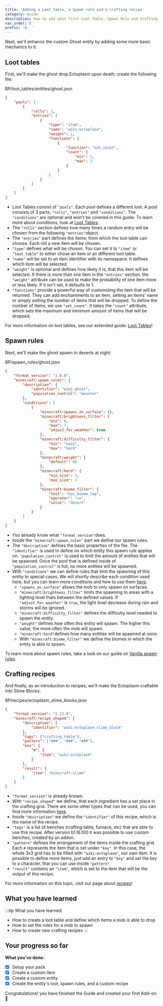 ```yaml
---
title: 'Adding a Loot Table, a Spawn rule and a crafting recipe'
category: Guide
description: How to add your first Loot Table, Spawn Rule and Crafting Recipe
nav_order: 8
prefix: '8. '
---
```


Next, we'll enhance the custom Ghost entity by adding some more basic mechanics to it:

## Loot tables

First, we'll make the ghost drop Ectoplasm upon death: create the following file:

<CodeHeader>BP/loot_tables/entities/ghost.json</CodeHeader>

```json
{
	"pools": [
		{
			"rolls": 1,
			"entries": [
				{
					"type": "item",
					"name": "wiki:ectoplasm",
					"weight": 1,
					"functions": [
						{
							"function": "set_count",
							"count": {
								"min": 1,
								"max": 3
							}
						}
					]
				}
			]
		}
	]
}
```

-   Loot Tables consist of `"pools"`. Each pool defines a different loot. A pool consists of 3 parts, `"rolls"`, `"entries"` and `"conditions"`. The `"conditions"` are optional and won't be covered in this guide. To learn more about conditions, look at [Loot Tables](/loot/loot-tables).
-   The `"rolls"` section defines how many times a random entry will be chosen from the following `"entries"`object.
-   The `"entries"` part defines the items, from which the loot table can choose. Each roll a new item will be chosen.
-   `"type"` defines what will be chosen. You can set it to `"item"` or `"loot_table"` to either chose an item or an different loot table.
-   `"name"` will be set to an item identifier with its namespace. It defines which item will be selected.
-   `"weight"` is optional and defines how likely it is, that this item will be selected. If there is more than one item in the `"entries"` section, the `"weight"` attribute can be used to make the probability of one item more or less likely. If it isn't set, it defaults to 1.
-   `"functions"` provide a powerful way of customizing the item that will be returned. They can add enchantments to an item, setting an items' name or simply setting the number of items that will be dropped. To define the number of items, we use `"set_count"`. It takes the `"count"` attribute, which sets the maximum and minimum amount of items that will be dropped.

For more information on loot tables, see our extended guide: [Loot Tables](/loot/loot-tables)!

## Spawn rules

Next, we'll make the ghost spawn in deserts at night:

<CodeHeader>BP/spawn_rules/ghost.json</CodeHeader>

```json
{
	"format_version": "1.8.0",
	"minecraft:spawn_rules": {
		"description": {
			"identifier": "wiki:ghost",
			"population_control": "monster"
		},
		"conditions": [
			{
				"minecraft:spawns_on_surface": {},
				"minecraft:brightness_filter": {
					"min": 0,
					"max": 7,
					"adjust_for_weather": true
				},
				"minecraft:difficulty_filter": {
					"min": "easy",
					"max": "hard"
				},
				"minecraft:weight": {
					"default": 80
				},
				"minecraft:herd": {
					"min_size": 1,
					"max_size": 3
				},
				"minecraft:biome_filter": {
					"test": "has_biome_tag",
					"operator": "==",
					"value": "desert"
				}
			}
		]
	}
}
```

-   You already know what `"format_version"`does.
-   Inside the `"minecraft:spawn_rules"` part we define our spawn rules.
-   The `"description"` defines the basic properties of the file. The `"identifier"` is used to define on which entity this spawn rule applies on. `"population_control"` is used to limit the amount of entities that will be spawned. Once the pool that is defined inside of `"population_control"` is full, no more entities will be spawned.
-   With `"conditions"` we can define rules that limit the spawning of this entity to special cases. We will shortly describe each condition used here, but you can learn more conditions and how to use them [here](/entities/vanilla-usage-spawn-rules).
    -   `"spawns_on_surface"` allows the mob to only spawn on surfaces.
    -   `"minecraft:brightness_filter"` limits the spawning to areas with a lighting level thats between the defined values. If `"adjust_for_weather"` is `true`, the light level decrease during rain and storms will be ignored.
    -   `"minecraft:difficulty_filter"` defines the difficulty level needed to spawn the entity.
    -   `"weight"` defines how often this entity will spawn. The higher this value, the more often the mob will spawn.
    -   `"minecraft:herd"`defines how many entities will be spawned at once.
    -   With `"minecraft:biome_filter"` we define the biomes in which the entity is able to spawn.

To learn more about spawn rules, take a look on our guide on [Vanilla spawn rules](/entities/vanilla-usage-spawn-rules).

## Crafting recipes

And finally, as an introduction to recipes, we'll make the Ectoplasm craftable into Slime Blocks:

<CodeHeader>BP/recipes/ectoplasm_slime_blocks.json</CodeHeader>

```json
{
	"format_version": "1.12.0",
	"minecraft:recipe_shaped": {
		"description": {
			"identifier": "wiki:ectoplasm_slime_block"
		},
		"tags": ["crafting_table"],
		"pattern": ["###", "###", "###"],
		"key": {
			"#": {
				"item": "wiki:ectoplasm"
			}
		},
		"result": {
			"item": "minecraft:slime"
		}
	}
}
```

-   `"format_version"` is already known.
-   With `"recipe_shaped"` we define, that each ingredient has a set place in the crafting grid. There are some other types that can be used, you can find more information [here](/loot/recipes).
-   Inside `"description"` we define the `"identifier"` of this recipe, which is the name of the recipe.
-   `"tags"` is a list of benches (crafting table, furnace, etc) that are able to use this recipe. After version b1.16.100 it was possible to use custom benches, created by an addon.
-   `"pattern"` defines the arrangement of the items inside the crafting grid. Each `#` represents the item that is set under `"key"`. In this case, the whole 3x3 grid has to be filled with `"wiki:ectoplasm"`, our own item. It is possible to define more items, just add an entry to `"key"` and set the key to a character, that you can use inside `"pattern"`.
-   `"result"` contains an `"item"`, which is set to the item that will be the output of this recipe.

For more information on this topic, visit our page about [recipes](/loot/recipes)!

## What you have learned

:::tip What you have learned:

-	How to create a loot table and define which items a mob is able to drop
-	How to set the rules for a mob to spawn
-	How to create new crafting recipes
:::

## Your progress so far

**What you've done:**

<Checklist>

-   [x] Setup your pack
-   [x] Create a custom item
-   [x] Create a custom entity
-   [x] Create the entity's loot, spawn rules, and a custom recipe

</Checklist>

Congratulations! you have finished the Guide and created your first Add-on. 🎉
